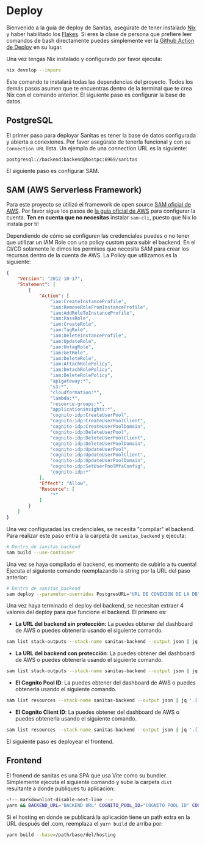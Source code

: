 # Deploy

Bienvenido a la guía de deploy de Sanitas, asegúrate de tener instalado
[Nix](https://nixos.org/download/) y haber habilitado los
[Flakes](https://wiki.nixos.org/wiki/Flakes#Other_Distros,_without_Home-Manager).
Si eres la clase de persona que prefiere leer comandos de bash directamente
puedes simplemente ver la
[Github Action de Deploy](https://github.com/SanitasUVG/Sanitas/blob/develop/.github/workflows/deploy.yml)
en su lugar.

Una vez tengas Nix instalado y configurado por favor ejecuta:

```bash
nix develop --impure
```

Este comando te instalará todas las dependencias del proyecto. Todos los demás
pasos asumen que te encuentras dentro de la terminal que te crea Nix con el
comando anterior. El siguiente paso es configurar la base de datos.

## PostgreSQL

El primer paso para deployar Sanitas es tener la base de datos configurada y
abierta a conexiones. Por favor asegúrate de tenerla funcional y con su
`Connection URL` lista. Un ejemplo de una connection URL es la siguiente:

```text
postgresql://backend:backend@hostpc:6969/sanitas
```

El siguiente paso es configurar SAM.

## SAM (AWS Serverless Framework)

Para este proyecto se utilizó el framework de open source [SAM oficial de AWS](https://docs.aws.amazon.com/serverless-application-model/latest/developerguide/what-is-sam.html).
Por favor sigue los pasos de [la guía oficial de AWS](https://docs.aws.amazon.com/serverless-application-model/latest/developerguide/prerequisites.html)
para configurar la cuenta. **Ten en cuenta que no necesitas**
instalar `sam-cli`, puesto que Nix lo instala por tí!

Dependiendo de cómo se configuren las credenciales puedes o no tener que
utilizar un IAM Role con una policy custom para subir el backend.
En el CI/CD solamente le dimos los permisos que necesita SAM para crear
los recursos dentro de la cuenta de AWS. La Policy que utilizamos es la
siguiente:

```json
{
    "Version": "2012-10-17",
    "Statement": [
        {
            "Action": [
                "iam:CreateInstanceProfile",
                "iam:RemoveRoleFromInstanceProfile",
                "iam:AddRoleToInstanceProfile",
                "iam:PassRole",
                "iam:CreateRole",
                "iam:TagRole",
                "iam:DeleteInstanceProfile",
                "iam:UpdateRole",
                "iam:UntagRole",
                "iam:GetRole",
                "iam:DeleteRole",
                "iam:AttachRolePolicy",
                "iam:DetachRolePolicy",
                "iam:DeleteRolePolicy",
                "apigateway:*",
                "s3:*",
                "cloudformation:*",
                "lambda:*",
                "resource-groups:*",
                "applicationinsights:*",
                "cognito-idp:CreateUserPool",
                "cognito-idp:CreateUserPoolClient",
                "cognito-idp:CreateUserPoolDomain",
                "cognito-idp:DeleteUserPool",
                "cognito-idp:DeleteUserPoolClient",
                "cognito-idp:DeleteUserPoolDomain",
                "cognito-idp:UpdateUserPool",
                "cognito-idp:UpdateUserPoolClient",
                "cognito-idp:UpdateUserPoolDomain",
                "cognito-idp:SetUserPoolMfaConfig",
                "cognito-idp:*"
            ],
            "Effect": "Allow",
            "Resource": [
                "*"
            ]
        }
    ]
}
```

Una vez configuradas las credenciales, se necesita "compilar" el backend. Para
realizar este paso entra a la carpeta de `sanitas_backend` y ejecuta:

```bash
# Dentro de sanitas_backend
sam build --use-container
```

Una vez se haya compilado el backend, es momento de subirlo a tu cuenta!
Ejecuta el siguiente comando reemplazando la string por la URL del paso anterior:

```bash
# Dentro de sanitas_backend
sam deploy --parameter-overrides PostgresURL="URL DE CONEXION DE LA DB"
```

Una vez haya terminado el deploy del backend, se necesitan extraer 4 valores del
deploy para que funcione el backend. El primero es:

- **La URL del backend sin protección**: La puedes obtener del dashboard de AWS
  o puedes obtenerla usando el siguiente comando.

```bash
sam list stack-outputs --stack-name sanitas-backend --output json | jq .[1].OutputValue
```

- **La URL del backend con protección**: La puedes obtener del dashboard de AWS
  o puedes obtenerla usando el siguiente comando.

```bash
sam list stack-outputs --stack-name sanitas-backend --output json | jq .[0].OutputValue
```

- **El Cognito Pool ID**: La puedes obtener del dashboard de AWS
  o puedes obtenerla usando el siguiente comando.

<!-- markdownlint-disable MD013 -->

```bash
sam list resources --stack-name sanitas-backend --output json | jq '.[] | select(.LogicalResourceId == "CognitoUserPool") | .PhysicalResourceId'
```

<!-- markdownlint-enable MD013 -->

- **El Cognito Client ID**: La puedes obtener del dashboard de AWS
  o puedes obtenerla usando el siguiente comando.

<!-- markdownlint-disable MD013 -->

```bash
sam list resources --stack-name sanitas-backend --output json | jq '.[] | select(.LogicalResourceId == "CognitoUserPoolClient") | .PhysicalResourceId'
```

<!-- markdownlint-enable MD013 -->

El siguiente paso es deployear el frontend.

## Frontend

El fronend de sanitas es una SPA que usa Vite como su bundler. Simplemente
ejecuta el siguiente comando y sube la carpeta `dist` resultante a donde
publiques tu aplicación:

<!-- markdownlint-disable MD013 -->

```bash
<!-- markdownlint-disable-next-line -->
yarn && BACKEND_URL="BACKEND URL" COGNITO_POOL_ID="COGNITO POOL ID" COGNITO_CLIENT_ID="COGNITO CLIENT ID" PROTECTED_URL="PROTECTED BACKEND URL" yarn build
```

<!-- markdownlint-enable MD013 -->

Si el hosting en donde se publicará la aplicación tiene un path extra en la URL
después del .com, reemplaza el `yarn build` de arriba por:

```bash
yarn build --base=/path/base/del/hosting
```
